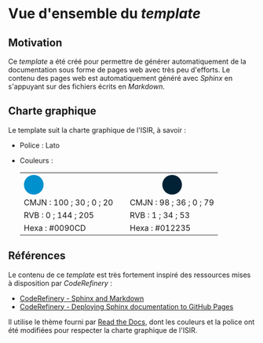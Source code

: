 # Vue d'ensemble du *template*

## Motivation

Ce *template* a été créé pour permettre de générer automatiquement de la documentation sous forme de pages web avec très peu d'efforts. Le contenu des pages web est automatiquement généré avec *Sphinx* en s'appuyant sur des fichiers écrits en *Markdown*.

## Charte graphique

Le template suit la charte graphique de l'ISIR, à savoir :

- Police : Lato
- Couleurs :

    <table align="center">
        <tr>
            <th>
                <svg height = "40" width = "200" xmlns="http://www.w3.org/2000/svg">
                    <circle cx="20" cy="20" r="20" fill="#0090CD" />
                </svg>
            </th>
            <th>
                <svg height = "40" width = "40" xmlns="http://www.w3.org/2000/svg">
                    <circle cx="20" cy="20" r="20" fill="#012235" />
                </svg>
            </th>
        </tr>
        <tr>
            <td>CMJN : 100 ; 30 ; 0 ; 20</td>
            <td>CMJN : 98 ; 36 ; 0 ; 79</td>
        </tr>
        <tr>
            <td>RVB : 0 ; 144 ; 205</td>
            <td>RVB : 1 ; 34 ; 53</td>
        </tr>
        <tr>
            <td>Hexa : #0090CD</td>
            <td>Hexa : #012235</td>
        </tr>
    </table>


##  Références

Le contenu de ce *template* est très fortement inspiré des ressources mises à disposition par *CodeRefinery* :
- [CodeRefinery - Sphinx and Markdown](https://coderefinery.github.io/documentation/sphinx/)
- [CodeRefinery - Deploying Sphinx documentation to GitHub Pages](https://coderefinery.github.io/documentation/gh_workflow/)

Il utilise le thème fourni par [Read the Docs](https://about.readthedocs.com/?ref=readthedocs.org), dont les couleurs et la police ont été modifiées pour respecter la charte graphique de l'ISIR.